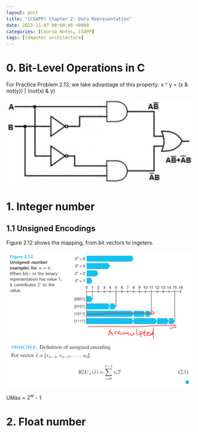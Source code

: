 ```yaml
---
layout: post
title: "[CSAPP] Chapter 2: Data Representation"
date: 2022-11-07 00:00:00 +0800
categories: [Course Notes, CSAPP]
tags: [computer architecture]
---
```


# 0. Bit-Level Operations in C
For Practice Problem 2.13, we take advantage of this property: x ^ y = (x & not(y)) | (not(x) & y)

<img src="/assets/img/exor-equivalent-circuit-300x137.jpg" width="500" alt="xor_in_and_or"/>


# 1. Integer number
## 1.1 Unsigned Encodings
Figure 2.12 shows the mapping, from bit vectors to ingeters.

<img src="/assets/img/unsigned_encoding_0.PNG" width="500" alt="xor_in_and_or"/>

<br>
<img src="/assets/img/principle_2_1.PNG" width="500" alt="xor_in_and_or"/>


UMax = $2^w$ -  1

# 2. Float number